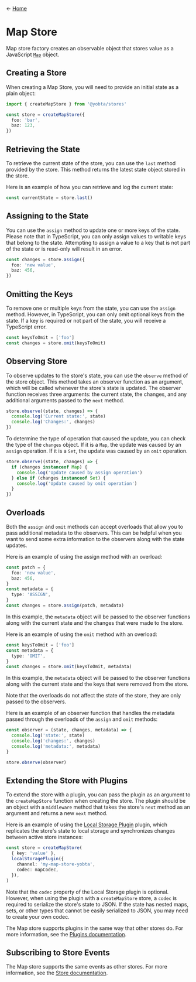 &larr; [Home](../../../README.md)

# Map Store

Map store factory creates an observable object that stores value as a JavaScript [`Map`](https://developer.mozilla.org/en-US/docs/Web/JavaScript/Reference/Global_Objects/Map) object.

## Creating a Store

When creating a Map Store, you will need to provide an initial state as a plain object:

```ts
import { createMapStore } from '@yobta/stores'

const store = createMapStore({
  foo: 'bar',
  baz: 123,
})
```

## Retrieving the State

To retrieve the current state of the store, you can use the `last` method provided by the store. This method returns the latest state object stored in the store.

Here is an example of how you can retrieve and log the current state:

```ts
const currentState = store.last()
```

## Assigning to the State

You can use the `assign` method to update one or more keys of the state. Please note that in TypeScript, you can only assign values to writable keys that belong to the state. Attempting to assign a value to a key that is not part of the state or is read-only will result in an error.

```ts
const changes = store.assign({
  foo: 'new value',
  baz: 456,
})
```

## Omitting the Keys

To remove one or multiple keys from the state, you can use the `assign` method. However, in TypeScript, you can only omit optional keys from the state. If a key is required or not part of the state, you will receive a TypeScript error.

```ts
const keysToOmit = ['foo']
const changes = store.omit(keysToOmit)
```

## Observing Store

To observe updates to the store's state, you can use the `observe` method of the store object. This method takes an observer function as an argument, which will be called whenever the store's state is updated. The observer function receives three arguments: the current state, the changes, and any additional arguments passed to the `next` method.

```ts
store.observe((state, changes) => {
  console.log('Current state:', state)
  console.log('Changes:', changes)
})
```

To determine the type of operation that caused the update, you can check the type of the `changes` object. If it is a `Map`, the update was caused by an `assign` operation. If it is a `Set`, the update was caused by an `omit` operation.

```ts
store.observe((state, changes) => {
  if (changes instanceof Map) {
    console.log('Update caused by assign operation')
  } else if (changes instanceof Set) {
    console.log('Update caused by omit operation')
  }
})
```

## Overloads

Both the `assign` and `omit` methods can accept overloads that allow you to pass additional metadata to the observers. This can be helpful when you want to send some extra information to the observers along with the state updates.

Here is an example of using the assign method with an overload:

```ts
const patch = {
  foo: 'new value',
  baz: 456,
}
const metadata = {
  type: 'ASSIGN',
}
const changes = store.assign(patch, metadata)
```

In this example, the `metadata` object will be passed to the observer functions along with the current state and the changes that were made to the store.

Here is an example of using the `omit` method with an overload:

```ts
const keysToOmit = ['foo']
const metadata = {
  type: 'OMIT',
}
const changes = store.omit(keysToOmit, metadata)
```

In this example, the `metadata` object will be passed to the observer functions along with the current state and the keys that were removed from the store.

Note that the overloads do not affect the state of the store, they are only passed to the observers.

Here is an example of an observer function that handles the metadata passed through the overloads of the `assign` and `omit` methods:

```ts
const observer = (state, changes, metadata) => {
  console.log('state:', state)
  console.log('changes:', changes)
  console.log('metadata:', metadata)
}

store.observe(observer)
```

## Extending the Store with Plugins

To extend the store with a plugin, you can pass the plugin as an argument to the `createMapStore` function when creating the store. The plugin should be an object with a `middleware` method that takes the store's `next` method as an argument and returns a new `next` method.

Here is an example of using the [Local Storage Plugin](../../plugins/localStoragePlugin/index.md) plugin, which replicates the store's state to local storage and synchronizes changes between active store instances:

```ts
const store = createMapStore(
  { key: 'value' },
  localStoragePlugin({
    channel: 'my-map-store-yobta',
    codec: mapCodec,
  }),
)
```

Note that the `codec` property of the Local Storage plugin is optional. However, when using the plugin with a `createMapStore` store, a `codec` is required to serialize the store's state to JSON. If the state has nested maps, sets, or other types that cannot be easily serialized to JSON, you may need to create your own codec.

The Map store supports plugins in the same way that other stores do. For more information, see the [Plugins documentation](../../plugins/index.md).

## Subscribing to Store Events

The Map store supports the same events as other stores. For more information, see the [Store documentation](../createStore/index.md).
